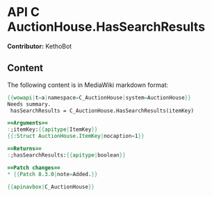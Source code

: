 # API C AuctionHouse.HasSearchResults

**Contributor:** KethoBot

## Content

The following content is in MediaWiki markdown format:

```mediawiki
{{wowapi|t=a|namespace=C_AuctionHouse|system=AuctionHouse}}
Needs summary.
 hasSearchResults = C_AuctionHouse.HasSearchResults(itemKey)

==Arguments==
:;itemKey:{{apitype|ItemKey}}
{{:Struct AuctionHouse.ItemKey|nocaption=1}}

==Returns==
:;hasSearchResults:{{apitype|boolean}}

==Patch changes==
* {{Patch 8.3.0|note=Added.}}

{{apinavbox|C_AuctionHouse}}
```